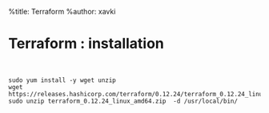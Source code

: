 %title: Terraform
%author: xavki


# Terraform : installation


<br>

```
sudo yum install -y wget unzip
wget https://releases.hashicorp.com/terraform/0.12.24/terraform_0.12.24_linux_amd64.zip
sudo unzip terraform_0.12.24_linux_amd64.zip  -d /usr/local/bin/
```

